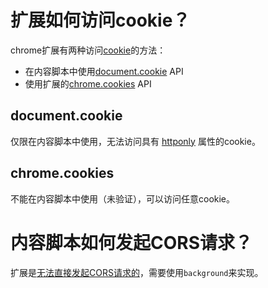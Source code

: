# 扩展如何访问cookie？

chrome扩展有两种访问[cookie](https://developer.mozilla.org/en-US/docs/Web/HTTP/Cookies)的方法：

- 在内容脚本中使用[document.cookie](https://developer.mozilla.org/en-US/docs/Web/API/Document/cookie) API
- 使用扩展的[chrome.cookies](https://developer.chrome.com/docs/extensions/reference/cookies/) API

## document.cookie

仅限在内容脚本中使用，无法访问具有 [httponly](https://developer.mozilla.org/en-US/docs/Web/HTTP/Cookies#restrict_access_to_cookies) 属性的cookie。

## chrome.cookies

不能在内容脚本中使用（未验证），可以访问任意cookie。

# 内容脚本如何发起CORS请求？

扩展是[无法直接发起CORS请求的](https://www.chromium.org/Home/chromium-security/extension-content-script-fetches/)，需要使用`background`来实现。